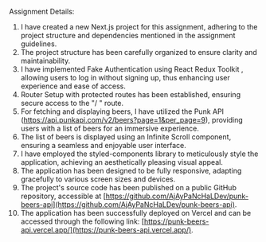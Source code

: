 Assignment Details:

1. I have created a new Next.js project for this assignment, adhering to the project structure and dependencies mentioned in the assignment guidelines.
2. The project structure has been carefully organized to ensure clarity and maintainability.
3. I have implemented Fake Authentication using React Redux Toolkit , allowing users to log in without signing up, thus enhancing user experience and ease of access.
4. Router Setup with protected routes has been established, ensuring secure access to the "/ " route.
5. For fetching and displaying beers, I have utilized the Punk API (https://api.punkapi.com/v2/beers?page=1&per_page=9), providing users with a list of beers for an immersive experience.
6. The list of beers is displayed using an Infinite Scroll component, ensuring a seamless and enjoyable user interface.
7. I have employed the styled-components library to meticulously style the application, achieving an aesthetically pleasing visual appeal.
8. The application has been designed to be fully responsive, adapting gracefully to various screen sizes and devices.
9. The project's source code has been published on a public GitHub repository, accessible at [https://github.com/AjAyPaNcHaLDev/punk-beers-api](https://github.com/AjAyPaNcHaLDev/punk-beers-api).
10. The application has been successfully deployed on Vercel and can be accessed through the following link: [https://punk-beers-api.vercel.app/](https://punk-beers-api.vercel.app/).
